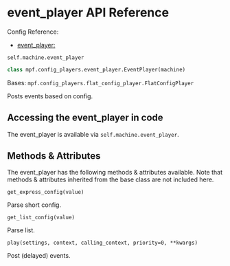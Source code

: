# event_player API Reference

Config Reference:

* [event_player:](../../../config/event_player.md)

`self.machine.event_player`

``` python
class mpf.config_players.event_player.EventPlayer(machine)
```

Bases: `mpf.config_players.flat_config_player.FlatConfigPlayer`

Posts events based on config.

## Accessing the event_player in code

The event_player is available via `self.machine.event_player`.

## Methods & Attributes

The event_player has the following methods & attributes available. Note that methods & attributes inherited from the base class are not included here.

`get_express_config(value)`

Parse short config.

`get_list_config(value)`

Parse list.

`play(settings, context, calling_context, priority=0, **kwargs)`

Post (delayed) events.
